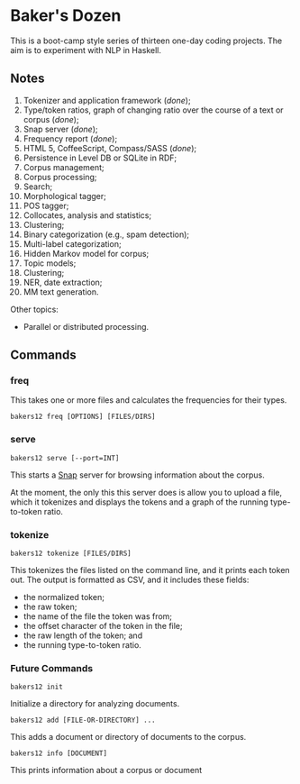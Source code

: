 
# Baker's Dozen

This is a boot-camp style series of thirteen one-day coding projects. The aim
is to experiment with NLP in Haskell.

## Notes

1. Tokenizer and application framework (*done*);
1. Type/token ratios, graph of changing ratio over the course of a text or
   corpus (*done*);
1. Snap server (*done*);
1. Frequency report (*done*);
1. HTML 5, CoffeeScript, Compass/SASS (*done*);
1. Persistence in Level DB or SQLite in RDF;
1. Corpus management;
1. Corpus processing;
1. Search;
1. Morphological tagger;
1. POS tagger;
1. Collocates, analysis and statistics;
1. Clustering;
1. Binary categorization (e.g., spam detection);
1. Multi-label categorization;
1. Hidden Markov model for corpus;
1. Topic models;
1. Clustering;
1. NER, date extraction;
1. MM text generation.

Other topics:

  * Parallel or distributed processing.

## Commands

### freq

This takes one or more files and calculates the frequencies for their types.

    bakers12 freq [OPTIONS] [FILES/DIRS]

### serve

    bakers12 serve [--port=INT]

This starts a [Snap](http://snapframework.com/) server for browsing information
about the corpus.

At the moment, the only this this server does is allow you to upload a file,
which it tokenizes and displays the tokens and a graph of the running
type-to-token ratio.

### tokenize

    bakers12 tokenize [FILES/DIRS]

This tokenizes the files listed on the command line, and it prints each token
out. The output is formatted as CSV, and it includes these fields:

* the normalized token;
* the raw token;
* the name of the file the token was from;
* the offset character of the token in the file;
* the raw length of the token; and
* the running type-to-token ratio.

### Future Commands

    bakers12 init

Initialize a directory for analyzing documents.

    bakers12 add [FILE-OR-DIRECTORY] ...

This adds a document or directory of documents to the corpus.

    bakers12 info [DOCUMENT]

This prints information about a corpus or document


